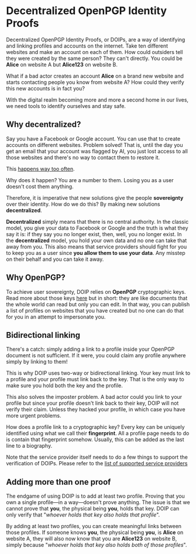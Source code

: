 # Decentralized OpenPGP Identity Proofs

Decentralized OpenPGP Identity Proofs, or DOIPs, are a way of identifying
and linking profiles and accounts on the internet. Take ten different websites
and make an account on each of them. How could outsiders tell they were created
by the same person? They can't directly. You could be **Alice** on website A but
**Alice123** on website B.

What if a bad actor creates an account **Alice** on a brand new website and
starts contacting people you know from website A? How could they verify this new
accounts is in fact you?

With the digital realm becoming more and more a second home in our lives, we
need tools to identify ourselves and stay safe.

## Why decentralized?

Say you have a Facebook or Google account. You can use that to create accounts
on different websites. Problem solved! That is, until the day you get an email
that your account was flagged by AI, you just lost access to all those websites
and there's no way to contact them to restore it.

This [happens way too often](https://www.businessinsider.com/google-users-locked-out-after-years-2020-10?international=true&r=US&IR=T).

Why does it happen? You are a number to them. Losing you as a user doesn't cost
them anything.

Therefore, it is imperative that new solutions give the people **sovereignty**
over their identity. How do we do this? By making new solutions
**decentralized**.

**Decentralized** simply means that there is no central authority. In the
classic model, you give your data to Facebook or Google and the truth is what
they say it is: if they say you no longer exist, then, well, you no longer
exist. In the **decentralized** model, you hold your own data and no one can
take that away from you. This also means that service providers should fight for
you to keep you as a user since **you allow them to use your data**. Any misstep
on their behalf and you can take it away.

## Why OpenPGP?

To achieve user sovereignty, DOIP relies on **OpenPGP** cryptographic keys. Read
more about those keys [here](cryptographickeys.md) but in short: they are like
documents that the whole world can read but only you can edit. In that way, you
can publish a list of profiles on websites that you have created but no one can
do that for you in an attempt to impersonate you.

## Bidirectional linking

There's a catch: simply adding a link to a profile inside your OpenPGP document
is not sufficient. If it were, you could claim any profile anywhere simply by
linking to them!

This is why DOIP uses two-way or bidirectional linking. Your key must link to a
profile and your profile must link back to the key. That is the only way to make
sure you hold both the key and the profile.

This also solves the imposter problem. A bad actor could you link to your
profile but since your profile doesn't link back to their key, DOIP will not
verify their claim. Unless they hacked your profile, in which case you have more
urgent problems.

How does a profile link to a cryptographic key? Every key can be uniquely
identified using what we call their **fingerprint**. All a profile page needs to
do is contain that fingerprint somehow. Usually, this can be added as the last
line to a biography.

Note that the service provider itself needs to do a few things to support the
verification of DOIPs. Please refer to the [list of supported service providers](serviceproviders.md)

## Adding more than one proof

The endgame of using DOIP is to add at least two profile. Proving that you own
a single profile&mdash;in a way&mdash;doesn't prove anything. The issue is that
we cannot prove that **you**, the physical being **you**, holds that key. DOIP
can only verify that "*whoever holds that key also holds that profile*".

By adding at least two profiles, you can create meaningful links between those
profiles. If someone knows **you**, the physical being **you**, is **Alice** on
website A, they will also now know that you are **Alice123** on website B,
simply because "*whoever holds that key also holds both of those profiles*".
